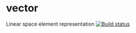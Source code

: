 # vector
Linear space element representation
[![Build status](https://ci.appveyor.com/api/projects/status/em2k9pidg5n2as0i/branch/master?svg=true)](https://ci.appveyor.com/project/Fxlr8/vector/branch/master)

